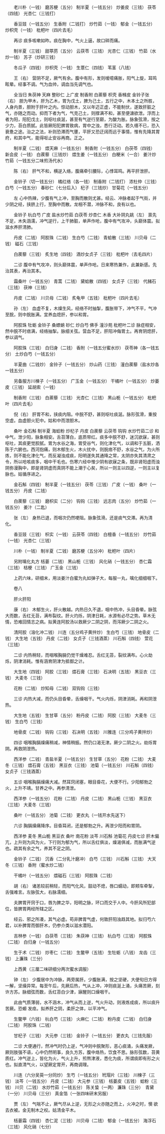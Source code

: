 <!-- { "loadSidebar": true } -->
　　老川朴（一钱） 磨苏梗（五分） 制半夏（一钱五分） 炒姜皮（三钱） 茯苓（四钱） 光杏仁（三钱打）

　　香豆豉（一钱五分） 生香附（二钱打） 炒竹茹（一钱） 郁金（一钱五分） 炒枳壳（一钱） 枇杷叶（四片去毛）

　　再诊 痰多咳嗽如昨。痰在胸中，气火上逼，故口碎而痛。

　　制半夏（三钱） 甜葶苈（五分） 云茯苓（三钱） 光杏仁（三钱） 竹茹（水炒一钱） 苏子（炒研三钱）

　　冬瓜子（四钱） 炒枳壳（一钱） 生薏仁（四钱） 苇茎（八钱）

　　王（右） 营阴不足，厥气有余。腹中有形，发则嗳噫痛胀，阳气上旋，耳鸣眩晕。经事不调。气为血帅，调血当先调气也。

　　全当归 朱茯神 天麻 整砂仁 上广皮 制香附 白蒺藜 枳壳 香橼皮 金铃子张（右） 胆为甲木，肝为乙木，胃为戊土，脾为己土，五行之中，木本土之所胜，人身内景，胆附于肝叶之内。惊动胆木，又以年迈正虚，不能制伏，遂致肝脏之气，亦随之而动。抑而下者为气，气克己土，则撑满不和，甚至便溏欲泄。浮而上者为阳，阳犯戊土，则呕吐痰涎，甚至有气逆行至巅，为酸为胀。脉象弦滑，按之少力，苔白质腻。此皆厥阳犯脾胃致病，胃中之浊，悉行泛动。若久缠不已，恐入衰惫之途。治之之法，补则恐滞而气壅，平肝又恐迂阔而远于事情，惟有先降其胃府，和其中气，能得呕止安谷再商。正之。

　　制半夏（二钱） 煨天麻（一钱五分） 制香附（一钱五分） 白茯苓（四钱） 新会皮（一钱） 白蒺藜（三钱炒） 煨生姜（一钱五分） 白粳米（一合） 姜汁炒竹茹（一钱五分二味煎汤代水）

　　陈（右） 肝气不和，横逆入络，腹痛牵引腰际，心悸耳鸣。再平肝泄肝。

　　金铃子（切一钱五分） 橘红络（各一钱） 制香附（二钱打） 浓杜仲（三钱） 白芍（一钱五分） 春砂仁（七分后入） 杞子（三钱炒） 甘菊花（一钱五分）

　　左 心中热辣，少腹有气上冲，至胸而散则尤甚。经云、冲脉者起于气街，并少阴之经，挟脐上行，至胸中而散。龙相不潜，冲脉不和，良有以也。

　　金铃子 杭白芍 广皮 盐水炒竹茹 白茯苓 炒杏仁 木香 大补阴丸姚（左） 禀先不足，木失涵濡，冲气逆行，上干肺脏，单声作呛，腹中有气攻冲，头巅体震。拟滋水养肝清肺。

　　丹皮（二钱） 阿胶珠（二钱） 生白芍（二钱） 青蛤散（三钱） 川贝母（二钱） 磁石（三钱）

　　白蒺藜（三钱） 炙生地（四钱） 酒炒女贞子（三钱） 枇杷叶（去毛四片）

　　二诊 腹中有气攻冲，则头巅体震，单声作呛。日来寒热兼作，此兼新感。先治其表，再治其本。

　　霜桑叶（一钱五分） 青蒿（二钱） 黛蛤散（四钱） 女贞子（三钱） 代赭石（三钱） 茯神（三钱）

　　丹皮（二钱） 川贝母（二钱） 炙龟甲（五钱） 枇杷叶（四片去毛）

　　孙（左） 血虚不复，木燥生风，经络不时抽掣，腹胀带下，冲气不平，气冲至脘，则中脘胀满。宜养血熄肝，参以和胃。

　　阿胶珠 牡蛎 金铃子 桑螵蛸 砂仁 炒白芍 佛手 潼沙苑 枇杷叶二诊 脉症相安，然中脘不时痞满，经络抽掣。脉细关弦。营血不足，肝阳冲侮胃土。再育阴熄肝，参以调气。

　　阿胶珠（三钱） 白归身（二钱） 香附（一钱五分蜜水炒） 茯苓神（各一钱五分） 土炒白芍（一钱五分）

　　半夏曲（二钱炒） 金铃子（一钱五分） 炒山药（三钱） 潼白蒺藜（盐水炒各一钱五分）

　　另备服方川楝子（一钱五分） 广玉金（一钱五分） 干橘叶（一钱五分） 炒蒌皮（三钱） 延胡索（一钱）

　　制香附（三钱） 白蒺藜（三钱） 光杏仁（三钱） 黑山栀（一钱五分） 枇杷叶（四片去毛）

　　倪（右） 肝胃不和，挟痰内阻。中脘不舒，甚则呕吐痰涎。脉形弦滑，重按空虚。血虚胆火犯中。姑和中而泄胆木。

　　桑叶 金石斛 制半夏 海蛤粉 炒杞子 丹皮 白蒺藜 云茯苓 钩钩 水炒竹茹二诊 和中气，泄少阳，脉象相安。舌苔薄白，底质带红。痰多中脘不舒，迷沉欲寐，甚则呕吐，其痰更觉胶腻。胃为水谷之海，胃受谷气，则化津化气，以调和于五脏，洒陈于六腑也。西河抱痛，则木郁生火，木火扰中，则脘痞不舒，水谷之气，为火所炼，则不能化津化气，而反凝浊成痰，阳明遂失其通降之常，太阴亦失其清肃之令，所以呛咳痰多，咽中干毛也。伤寒六经中惟少阴有欲寐之条，既非肾阳虚而浊阴弥漫胸中，即是肾阴虚而真阴不能上潮于心矣，所以一则主以四逆，一则主以复脉也。姑循序进之。

　　金石斛（四钱） 制半夏（一钱五分） 茯苓（三钱） 广皮（一钱） 桑叶（一钱五分） 丹皮（二钱）

　　白蒺藜（三钱） 磨枳实（二分） 钩钩（三钱） 远志肉（五分） 炒竹茹（一钱五分） 姜汁（二匙）

　　张（左） 身热已退，而咽次仍然哽阻。脉象弦滑。还是痰气交滞。再为清化。

　　香豆豉（三钱） 枳实（一钱） 云茯苓（四钱） 白檀香（一钱五分） 炒竹茹（一钱） 光杏仁（三钱）

　　川朴（一钱） 制半夏（二钱） 磨苏梗（五分冲） 枇杷叶（四片）

　　另附噙化丸方 栝蒌（二钱） 黑山栀（三钱） 风化硝（一钱五分） 杏仁霜（三钱） 桔梗（三钱） 广玉金（三钱）

　　上药六味，研细末，用淡姜汁白蜜为丸如弹子大，每服一丸，噙化细细咽下。

　　卷八

　　肝火肝阳

　　康（右） 木郁生火，肝火散越。内热日久不退，咽中热冲，头目昏晕。脉弦大而数，舌红无苔，满布裂纹。肝火灼烁，阴津日耗，水源有必尽之势。草木无情，恐难回情志之病。拟黄连阿胶汤以救厥少二阴之阴，而泻厥少二阴之火。

　　清阿胶（溶化冲二钱） 川连（五分鸡子黄拌炒） 生白芍（三钱） 地骨皮（二钱） 大生地（五钱） 丹皮（二钱） 女贞子（三钱酒蒸） 川石斛（四钱） 萱花（三钱）

　　二诊 内热稍轻，而咽喉胸膈仍觉干燥难忍。舌红无苔，裂纹满布。心火劫烁，阴津消耗。惟有涵育阴津为抵御之计。

　　大生地（四钱） 阿胶（三钱） 煨石膏（三钱） 石决明（五钱） 黑豆衣（三钱） 大麦冬（三钱）

　　花粉（二钱） 炒知母（二钱） 双钩钩（三钱）

　　三诊 内热大减，而仍头目昏晕，舌燥咽干。气火内烁，阴津消耗。再和阴泄热。

　　大生地（五钱） 生甘草（五分） 粉丹皮（二钱） 阿胶（三钱） 大麦冬（三钱） 生白芍（三钱）

　　地骨皮（二钱） 钩钩（三钱） 石决明（五钱） 川雅连（三分鸡子黄拌炒）

　　四诊 咽喉胸膈燥痛稍减，神情稍振。然仍口渴无津。厥少二阴之火。劫烁胃阴。再救阴泄热。

　　西洋参（二钱） 青盐半夏（一钱五分） 生甘草（五分） 花粉（二钱） 大麦冬（三钱） 煨石膏（五钱） 黑豆衣（三钱） 池菊（一钱五分） 川石斛（四钱） 女贞子（三钱酒蒸）

　　五诊 咽喉胸膈燥痛大减。然耳窍闭塞，眼目昏花，大便不行。少阳郁勃之火，上升不靖。甘养之中。再参清泄。

　　西洋参（一钱五分） 花粉（二钱） 丹皮（二钱） 黑山栀（三钱） 黑豆衣（三钱） 大麦冬（三钱）

　　桑叶（一钱五分） 池菊（二钱） 更衣丸（一钱开水先送下）

　　六诊 胸膈燥痛降序。目昏耳闭，还是郁勃之升。再泄少阳而和胃阴。

　　西洋参 麦冬 黑山栀 黑豆衣 桑叶 南花粉 淡芩 川石斛 池菊花 丹皮七诊 肝木偏亢，上升则为风为火，下行则为郁为气，所以舌红俱淡，燥渴俱减，而胀满气逆也。疏其有余之气，养其不足之阴。

　　金铃子（二钱） 沉香（二分乳汁磨冲） 白芍（三钱） 川石斛（三钱） 大天冬（三钱） 香附（蜜水炒二钱）

　　干橘叶（一钱五分） 煨磁石（三钱） 阿胶珠（二钱）

　　胡（右） 诸恙较前稍轻，而阳气化风，鼓动不熄，唇口蠕动，即颊车牵掣，舌强难言。左脉弦大，右脉濡细。

　　夫脾胃开窍于口，唇为脾之华，阳明之脉，环口而交于人中。今肝风所犯部位，皆脾胃两经所辖之区。

　　经云、邪之所凑，其气必虚。苟非脾胃气虚，何致肝阳浊趋其地。拟归芍六君，以补脾胃而御肝木，仍参介类以滋水潜阳。

　　吉林参（一钱） 白茯苓（三钱） 朱茯神（三钱） 杭白芍（三钱） 阿胶珠（二钱） 白归身（一钱五分）

　　生于术（二钱） 炒枣仁（二钱） 生鳖甲（五钱） 生牡蛎（八钱） 龙齿（三钱） 上濂珠（三分）

　　上西黄（三厘二味研细分两次蜜水调服）

　　钟（左） 少腹居中为冲脉，两旁属肝。少腹胀满，按之坚硬，大便旬日方得一解，坚燥异常。每至午后，先厥后热，气从上冲，冲则痰涎上涌，头痛苦厥，刻许方苏。脉细弦而数，舌红苔白少津，寐醒则口燥咽干。

　　此由气质薄弱，水不涵木，冲气从而上逆，气火升动，则液炼成痰，所以痰升苦厥。恐螈 发痉。拟养肝之阴，柔肝之体，以平冲气。

　　生鳖甲（六钱） 杭白芍（三钱） 火麻仁（二钱） 粉丹皮（二钱） 白归身（二钱） 阿胶珠（二钱）

　　甘杞子（三钱） 大元参（三钱） 金铃子（一钱五分） 更衣丸（三钱先服）

　　二诊 大便通行，然冲气时仍上逆，气冲则中脘聚形，恶心痰涌，头痛发厥，厥则肢强不语，心中仍然明事，良久方苏，腹中烙热，饮食不思。脉形弦数，苔黄质红。冲气逆上，皆化为火，气火上升，煎熬津液，悉化为痰，所谓痰即有形之火也。拟直清气火，以望厥定胃开，再商调理。

　　川连（六分吴萸一分同炒） 生芍（一钱五分） 玳瑁片（三钱） 川楝子（三钱） 淡芩（一钱五分） 丹皮（二钱） 大元参（三钱） 栝蒌皮（五钱） 蛤粉（三钱） 川贝（二钱） 水炒竹茹（一钱五分） 陈关蛰（一两） 濂珠（三分）　青黛（一分） 川贝母（三分） 真金箔（一张四味研末另服）

　　贾（左） 气喘不止，厥气尽从上逆，无形之火亦随之而上，火冲之时，懊 欲去衣被。金无制木之权。姑清金平木。

　　栝蒌霜（四钱） 杏仁泥（三钱） 川贝母（二钱） 郁金（一钱五分） 海浮石（三钱） 风化硝（七分）
